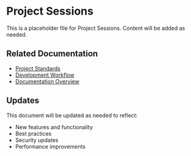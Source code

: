 # Project Sessions

This is a placeholder file for Project Sessions. Content will be added as needed.

## Related Documentation
- [Project Standards](./project-standards.md)
- [Development Workflow](./development-workflow.md)
- [Documentation Overview](./documentation-overview.md)

## Updates
This document will be updated as needed to reflect:
- New features and functionality
- Best practices
- Security updates
- Performance improvements
